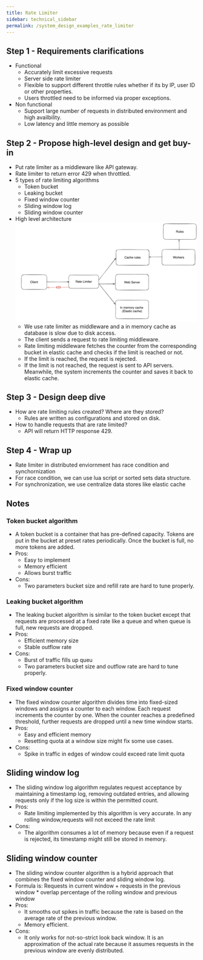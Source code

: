 ```yaml
---
title: Rate Limiter
sidebar: technical_sidebar
permalink: /system_design_examples_rate_limiter
---
```


## Step 1 - Requirements clarifications
- Functional
  - Accurately limit excessive requests
  - Server side rate limiter
  - Flexible to support different throttle rules whether if its by IP, user ID or other properties.
  - Users throttled need to be informed via proper exceptions.
- Non functional
  - Support large number of requests in distributed environment and high availbility.
  - Low latency and little memory as possible

## Step 2 - Propose high-level design and get buy-in
- Put rate limiter as a middleware like API gateway.
- Rate limiter to return error 429 when throttled.
- 5 types of rate limiting algorithms
  - Token bucket
  - Leaking bucket
  - Fixed window counter
  - Sliding window log
  - Sliding window counter
- High level architecture
![](/images/rate_limiter_1.png)
  - We use rate limiter as middleware and a in memory cache as database is slow
  due to disk access.
  - The client sends a request to rate limiting middleware.
  - Rate limiting middleware fetches the counter from the corresponding bucket in elastic cache and checks if the limit is reached or not.
  - If the limit is reached, the request is rejected.
  - If the limit is not reached, the request is sent to API servers. Meanwhile, the system increments the counter and saves it back to elastic cache.

## Step 3 - Design deep dive
- How are rate limiting rules created? Where are they stored?
  - Rules are written as configurations and stored on disk.
- How to handle requests that are rate limited?
  - API will return HTTP response 429.

## Step 4 - Wrap up
- Rate limiter in distributed enviornment has race condition and synchornization
- For race condition, we can use lua script or sorted sets data structure.
- For synchronization, we use centralize data stores like elastic cache

## Notes
### Token bucket algorithm
- A token bucket is a container that has pre-defined capacity. Tokens are put in the bucket at preset rates periodically. Once the bucket is full, no more tokens are added.
- Pros: 
  - Easy to implement
  - Memory efficient
  - Allows burst traffic
- Cons:
  - Two parameters bucket size and refill rate are hard to tune properly.

### Leaking bucket algorithm
- The leaking bucket algorithm is similar to the token bucket except that requests are processed at a fixed rate like a queue and when queue is full, new requests are dropped.
- Pros:
  - Efficient memory size
  - Stable outflow rate
- Cons:
  - Burst of traffic fills up queu
  - Two parameters bucket size and outflow rate are hard to tune properly.

### Fixed window counter
- The fixed window counter algorithm divides time into fixed-sized windows and assigns a counter to each window. Each request increments the counter by one. When the counter reaches a predefined threshold, further requests are dropped until a new time window starts.
- Pros:
  - Easy and efficient memory
  - Resetting quota at a window size might fix some use cases.
- Cons:
  - Spike in traffic in edges of window could exceed rate limit quota

## Sliding window log
- The sliding window log algorithm regulates request acceptance by maintaining a timestamp log, removing outdated entries, and allowing requests only if the log size is within the permitted count.
- Pros:
  - Rate limiting implemented by this algorithm is very accurate. In any rolling window,requests will not exceed the rate limit
- Cons:
  - The algorithm consumes a lot of memory because even if a request is rejected, its timestamp might still be stored in memory.

## Sliding window counter
- The sliding window counter algorithm is a hybrid approach that combines the fixed window counter and sliding window log.
- Formula is: Requests in current window + requests in the previous window * overlap percentage of the rolling window and previous window
- Pros:
  - It smooths out spikes in traffic because the rate is based on the average rate of the previous window.
  - Memory efficient.
- Cons: 
  - It only works for not-so-strict look back window. It is an approximation of the actual rate because it assumes requests in the previous window are evenly distributed.